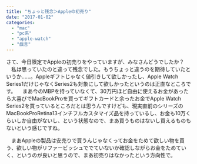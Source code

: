 ```yaml
---
title: "ちょっと残念＞Appleの初売り"
date: "2017-01-02"
categories: 
  - "mac"
  - "pc系"
  - "apple-watch"
  - "戯言"
---
```


さて、今日限定でAppleの初売りをやっていますが、みなさんどうでしたか？ 　私は思っていたのと違って残念でした。もうちょっと違うのを期待していたというか……。Appleギフトじゃなく値引きして欲しかったし、Apple Watch Series1だけじゃなくSeries2も対象にして欲しかったというのは正直なところです。 　まあ今のMBPを持っていなくて、30万円ほど自由に使えるお金があったら大喜びでMacBookProを買ってギフトカードと余ったお金でApple Watch Series2を買っているところだとは思うんですけども、現実直前のシリーズのMacBookProRetina13インチフルカスタマイズ品を持っているし、お金も10万くらいしか自由がないし、という状態なので、まあ買うものはないし買えるものもないという感じですね。

　まあAppleの製品は安売りで買うんじゃなくってお金をためて欲しい物を買う、欲しい物がリファービッシュででていないか確認しながらお金をためていく、というのが良いと思うので、まあ初売りはなかったという方向性で。
